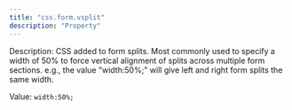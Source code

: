 ```yaml
---
title: "css.form.vsplit"
description: "Property"
---
```


Description: CSS added to form splits. Most commonly used to specify a width of 50% to force vertical alignment of splits across multiple form sections. e.g., the value "width:50%;" will give left and right form splits the same width.

Value: `width:50%;`